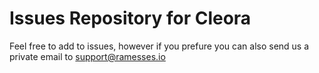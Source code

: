 # Issues Repository for Cleora

Feel free to add to issues, however if you prefure you can also send us a private email to support@ramesses.io

